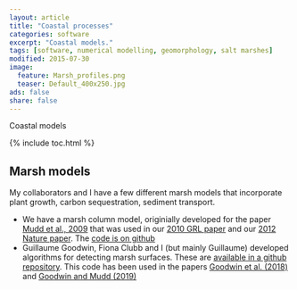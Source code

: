 ```yaml
---
layout: article
title: "Coastal processes"
categories: software
excerpt: "Coastal models."
tags: [software, numerical modelling, geomorphology, salt marshes]
modified: 2015-07-30
image:
  feature: Marsh_profiles.png
  teaser: Default_400x250.jpg
ads: false
share: false
---
```

Coastal models

{% include toc.html %}

## Marsh models

  My collaborators and I have a few different marsh models that incorporate plant growth, carbon sequestration, sediment transport. 
  
  * We have a marsh column model, originially developed for the paper [Mudd et al., 2009](https://www.sciencedirect.com/science/article/pii/S0272771409000560) that was used in our [2010 GRL paper](https://agupubs.onlinelibrary.wiley.com/doi/pdf/10.1029/2010GL045489) and our [2012 Nature paper](https://www.nature.com/articles/nature11440). The [code is on github](https://github.com/simon-m-mudd/marsh_column_model)
  * Guillaume Goodwin, Fiona Clubb and I (but mainly Guillaume) developed algorithms for detecting marsh surfaces. These are [available in a github repository](https://github.com/LSDtopotools/LSDTopoTools_MarshPlatform). This code has been used in the papers [Goodwin et al. (2018)](https://www.earth-surf-dynam.net/6/239/2018/) and [Goodwin and Mudd (2019)](https://www.frontiersin.org/articles/10.3389/fenvs.2019.00062/full)